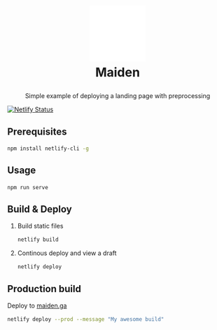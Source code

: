 <br />
<h1>
  <p align="center">
    <img src="./src/img/logo.png" alt="Logo" width="128" height="128">
  <br>Maiden
  </p>
</h1>
<p align="center">
  Simple example of deploying a landing page with preprocessing
</p>

[![Netlify Status](https://api.netlify.com/api/v1/badges/f6f6da14-9d5d-4fd3-a8e9-b5dc82440366/deploy-status)](https://app.netlify.com/sites/maiden-stage/deploys)


## Prerequisites

```sh
npm install netlify-cli -g
```
## Usage

```sh
npm run serve
```

## Build & Deploy

1. Build static files

   ```sh
   netlify build
   ```

2. Continous deploy and view a draft

   ```sh
   netlify deploy 
   ```

## Production build

Deploy to [maiden.ga](https://maiden.ga)

```sh
netlify deploy --prod --message "My awesome build"
```
